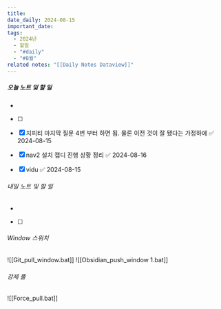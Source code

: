 ```yaml
---
title: 
date_daily: 2024-08-15
important_date: 
tags:
  - 2024년
  - 할일
  - "#daily"
  - "#8월"
related notes: "[[Daily Notes Dataview]]"
---
```

##### 오늘 노트 및 할 일 
- 
- [ ] 
- [x] 지피티 마지막 질문 4번 부터 하면 됨. 물론 이전 것이 잘 됐다는 가정하에 ✅ 2024-08-15
- [x] nav2 설치 캡디 진행 상황 정리 ✅ 2024-08-16
- [x] vidu ✅ 2024-08-15





###### 내일 노트 및 할 일
- 
- [ ] 


######  Window 스위치
![[Git_pull_window.bat]]
![[Obsidian_push_window 1.bat]]



###### 강제 풀
![[Force_pull.bat]]